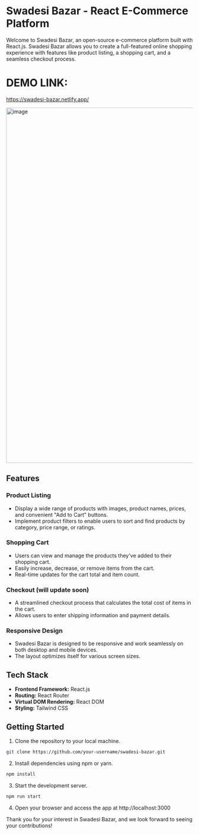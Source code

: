 # Swadesi Bazar - React E-Commerce Platform

Welcome to Swadesi Bazar, an open-source e-commerce platform built with React.js. Swadesi Bazar allows you to create a full-featured online shopping experience with features like product listing, a shopping cart, and a seamless checkout process.

# DEMO LINK: 
https://swadesi-bazar.netlify.app/

<img width="958" alt="image" src="https://github.com/neeraj542/totalitycorp-frontend-challenge/assets/114648043/9f873db4-22f6-479c-a43a-2ac403293a1c">

## Features

### Product Listing

- Display a wide range of products with images, product names, prices, and convenient "Add to Cart" buttons.
- Implement product filters to enable users to sort and find products by category, price range, or ratings.

### Shopping Cart

- Users can view and manage the products they've added to their shopping cart.
- Easily increase, decrease, or remove items from the cart.
- Real-time updates for the cart total and item count.

### Checkout (will update soon)

- A streamlined checkout process that calculates the total cost of items in the cart.
- Allows users to enter shipping information and payment details.

### Responsive Design

- Swadesi Bazar is designed to be responsive and work seamlessly on both desktop and mobile devices.
- The layout optimizes itself for various screen sizes.

## Tech Stack

- **Frontend Framework:** React.js
- **Routing:** React Router
- **Virtual DOM Rendering:** React DOM
- **Styling:** Tailwind CSS

## Getting Started

1. Clone the repository to your local machine.

```bash
git clone https://github.com/your-username/swadesi-bazar.git
```

2. Install dependencies using npm or yarn.

```bash
npm install
```

3. Start the development server.

```bash
npm run start
```

4. Open your browser and access the app at
http://localhost:3000


Thank you for your interest in Swadesi Bazar, and we look forward to seeing your contributions!

